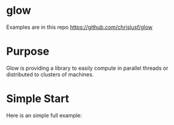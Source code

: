 # glow

Examples are in this repo https://github.com/chrislusf/glow

# Purpose

Glow is providing a library to easily compute in parallel threads or distributed to clusters of machines.

# Simple Start

Here is an simple full example:

